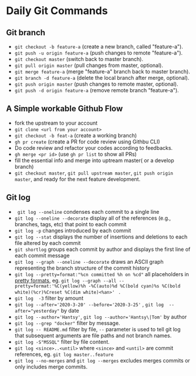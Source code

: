 # Daily Git Commands 

## Git branch

 * `git checkout -b feature-a` (create a new branch, called "feature-a").
 * `git push -u origin feature-a` (push changes to remote "feature-a").
 * `git checkout master` (switch back to master branch).
 * `git pull origin master` (pull changes from master, optional).
 * `git merge feature-a` (merge "feature-a" branch back to master branch).
 * `git branch -d feature-a` (delete the local branch after merge, optional).
 * `git push origin master` (push changes to remote master, optional).
 * `git push -d origin feature-a` (remove remote branch "feature-a").

## A Simple workable Github Flow

 *  fork the upstream to your account
 * `git clone <url from your account>`
 * `git checkout -b feat-a` (create a working branch)
 * `gh pr create` (create a PR for code review using Githbu CLI)
 *  Do code review and refactor your codes according to feedbacks.
 *  `gh merge <pr id>` (use `gh pr list` to show all PRs)
 *  fill the essential info and merge into uptream master( or a develop branch)
 *  `git checkout master`, `git pull upstream master`, `git push origin master`, and ready for the next feature development.

## Git log 

* ` git log --oneline` condenses each commit to a single line
* `git log --oneline --decorate` display all of the references (e.g., branches, tags, etc) that point to each commit
* `git log -p` changes introduced by each commit
* `git log --stat` displays the number of insertions and deletions to each file altered by each commit  
* `git shortlog` groups each commit by author and displays the first line of each commit message
* `git log --graph --oneline --decorate` draws an ASCII graph representing the branch structure of the commit history
* `git log --pretty=format:"%cn committed %h on %cd"` all placeholders in [pretty formats](https://www.kernel.org/pub/software/scm/git/docs/git-log.html#_pretty_formats), eg. `git log --graph --all --pretty=format:'%C(yellow)%h -%C(auto)%d %C(bold cyan)%s %C(bold white)(%cr)%Creset %C(dim white)<%an>' ` .
* `git log  -3`  filter by amount
* `git log --after='2020-3-20' --before='2020-3-25'` , `git log  --after="yesterday"` by date
* `git log --author='Hantsy'`, `git log --author='Hantsy\|Tom'` by author
* `git log --grep "docker"`  filter by message.
* `git log -- README.md` filter by file, `--` parameter is used to tell git log that subsequent arguments are file paths and not branch names.
* `git log -S"MSSQL"` filter by  file content.
* `git log <since>..<until>` where `<since>` and `<until>` are commit references, eg. `git log master..feature`
* `git log --no-merges` and `git log --merges` excludes merges commits or only includes merge commits.
